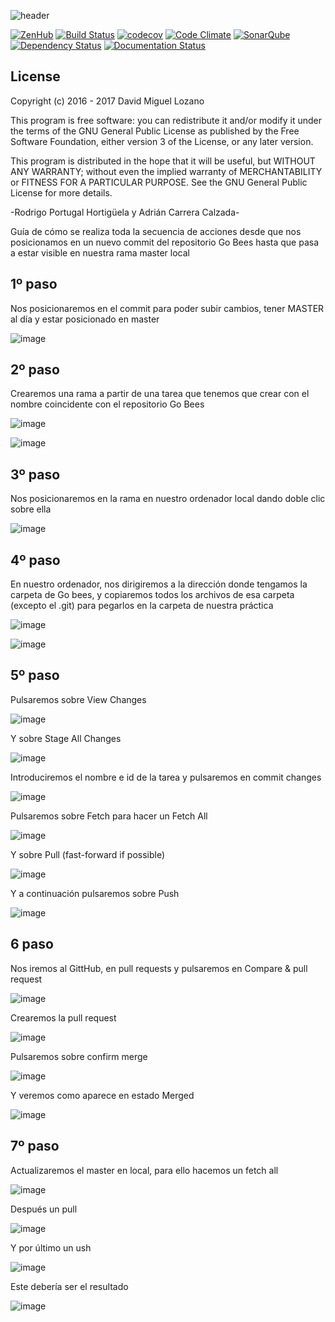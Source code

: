 ![header](https://cloud.githubusercontent.com/assets/6546265/22174630/785cdf04-dfe3-11e6-8cf4-024e8dc1c051.png)

[![ZenHub](https://raw.githubusercontent.com/ZenHubIO/support/master/zenhub-badge.png)](https://zenhub.com)
[![Build Status](https://travis-ci.org/davidmigloz/go-bees.svg?branch=master)](https://travis-ci.org/davidmigloz/go-bees)
[![codecov](https://codecov.io/gh/davidmigloz/go-bees/branch/master/graph/badge.svg)](https://codecov.io/gh/davidmigloz/go-bees)
[![Code Climate](https://codeclimate.com/github/davidmigloz/go-bees/badges/gpa.svg)](https://codeclimate.com/github/davidmigloz/go-bees)
[![SonarQube](https://sonarqube.com/api/badges/gate?key=go-bees%3Amaster)](https://sonarqube.com/dashboard/index/go-bees%3Amaster)
[![Dependency Status](https://www.versioneye.com/user/projects/57f7b19e823b88004e06ad33/badge.svg?style=flat-square)](https://www.versioneye.com/user/projects/57f7b19e823b88004e06ad33)
[![Documentation Status](https://readthedocs.org/projects/go-bees/badge/?version=develop)](http://go-bees.readthedocs.io/es/develop/?badge=develop)

## License

Copyright (c) 2016 - 2017 David Miguel Lozano

This program is free software: you can redistribute it and/or modify
it under the terms of the GNU General Public License as published by
the Free Software Foundation, either version 3 of the License, or
any later version.

This program is distributed in the hope that it will be useful,
but WITHOUT ANY WARRANTY; without even the implied warranty of
MERCHANTABILITY or FITNESS FOR A PARTICULAR PURPOSE. See the
GNU General Public License for more details.

-Rodrigo Portugal Hortigüela y Adrián Carrera Calzada-

Guía de cómo se realiza toda la secuencia de acciones desde que nos posicionamos en un nuevo commit del repositorio Go Bees hasta que pasa a estar visible en nuestra rama master local

## 1º paso
Nos posicionaremos en el commit para poder subir cambios, tener MASTER al día y estar posicionado en master 

![image](https://github.com/user-attachments/assets/c80916c5-3d47-45de-833e-e333a3bd277f)


## 2º paso 
Crearemos una rama a partir de una tarea que tenemos que crear con el nombre coincidente con el repositorio Go Bees

![image](https://github.com/user-attachments/assets/448b0264-f1ca-411c-9221-b4ff6421cd95)

![image](https://github.com/user-attachments/assets/ead9e993-584f-4ff9-800d-937035018f24)


## 3º paso
Nos posicionaremos en la rama en nuestro ordenador local dando doble clic sobre ella

![image](https://github.com/user-attachments/assets/72f57c6e-25e7-4a5e-990d-8d3a414809e9)

## 4º paso 
En nuestro ordenador, nos dirigiremos a la dirección donde tengamos la carpeta de Go bees, y copiaremos todos los archivos de esa carpeta (excepto el .git) para pegarlos en la carpeta de nuestra práctica

![image](https://github.com/user-attachments/assets/bc27f811-2c0a-40eb-aeb2-71afada494a6)

![image](https://github.com/user-attachments/assets/355835be-e735-4c9c-8627-616ed7f6e682)

## 5º paso
Pulsaremos sobre View Changes

![image](https://github.com/user-attachments/assets/71aa89d9-7eea-45d2-b540-985b20c82d3a)

Y sobre Stage All Changes
 
![image](https://github.com/user-attachments/assets/8ea0eddd-98c4-4310-9d91-5da52b172762)

Introduciremos el nombre e id de la tarea y pulsaremos en commit changes

![image](https://github.com/user-attachments/assets/f667eadd-7055-4b12-9d72-7497a4acfd5e)

Pulsaremos sobre Fetch para hacer un Fetch All

![image](https://github.com/user-attachments/assets/c0f73664-3552-4d82-8ae0-1c12341a2e40)

Y sobre Pull (fast-forward if possible) 

![image](https://github.com/user-attachments/assets/09ad2e16-7878-4a91-af69-ac82229a89b7)

Y a continuación pulsaremos sobre Push

![image](https://github.com/user-attachments/assets/6aca0fa0-68ac-47b5-bd00-b1d16505a1c0)




## 6 paso
Nos iremos al GittHub, en pull requests y pulsaremos en Compare & pull request

![image](https://github.com/user-attachments/assets/9def9d3c-f428-44ed-81c4-60f78451e89f)

Crearemos la pull request

![image](https://github.com/user-attachments/assets/955b6a01-4ed8-417e-88a9-7770f17f478a)

Pulsaremos sobre confirm merge

![image](https://github.com/user-attachments/assets/7d299e14-6c7f-447f-add0-72f973d10d23)

Y veremos como aparece en estado Merged

![image](https://github.com/user-attachments/assets/da8980ea-486f-4cfc-a198-dcf4cf608bf7)

## 7º paso

Actualizaremos el master en local, para ello hacemos un fetch all

![image](https://github.com/user-attachments/assets/c0f73664-3552-4d82-8ae0-1c12341a2e40)

Después un pull

![image](https://github.com/user-attachments/assets/09ad2e16-7878-4a91-af69-ac82229a89b7)

Y por último un ush

![image](https://github.com/user-attachments/assets/6aca0fa0-68ac-47b5-bd00-b1d16505a1c0)

Este debería ser el resultado

![image](https://github.com/user-attachments/assets/0be7bf01-8f22-42b4-a92a-ac25f36e445a)


